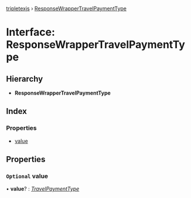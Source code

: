 [tripletexjs](../README.md) › [ResponseWrapperTravelPaymentType](responsewrappertravelpaymenttype.md)

# Interface: ResponseWrapperTravelPaymentType

## Hierarchy

* **ResponseWrapperTravelPaymentType**

## Index

### Properties

* [value](responsewrappertravelpaymenttype.md#optional-value)

## Properties

### `Optional` value

• **value**? : *[TravelPaymentType](travelpaymenttype.md)*
